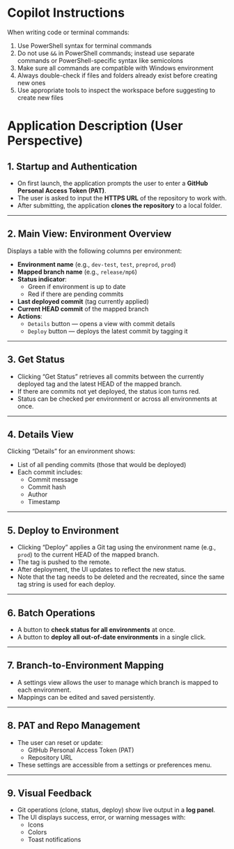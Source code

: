 # Copilot Instructions

When writing code or terminal commands:

1. Use PowerShell syntax for terminal commands
2. Do not use `&&` in PowerShell commands; instead use separate commands or PowerShell-specific syntax like semicolons
3. Make sure all commands are compatible with Windows environment
4. Always double-check if files and folders already exist before creating new ones
5. Use appropriate tools to inspect the workspace before suggesting to create new files

# Application Description (User Perspective)

## 1. Startup and Authentication

- On first launch, the application prompts the user to enter a **GitHub Personal Access Token (PAT)**.
- The user is asked to input the **HTTPS URL** of the repository to work with.
- After submitting, the application **clones the repository** to a local folder.

---

## 2. Main View: Environment Overview

Displays a table with the following columns per environment:

- **Environment name** (e.g., `dev-test`, `test`, `preprod`, `prod`)
- **Mapped branch name** (e.g., `release/mp6`)
- **Status indicator**:
  - Green if environment is up to date
  - Red if there are pending commits
- **Last deployed commit** (tag currently applied)
- **Current HEAD commit** of the mapped branch
- **Actions**:
  - `Details` button — opens a view with commit details
  - `Deploy` button — deploys the latest commit by tagging it

---

## 3. Get Status

- Clicking “Get Status” retrieves all commits between the currently deployed tag and the latest HEAD of the mapped branch.
- If there are commits not yet deployed, the status icon turns red.
- Status can be checked per environment or across all environments at once.

---

## 4. Details View

Clicking “Details” for an environment shows:

- List of all pending commits (those that would be deployed)
- Each commit includes:
  - Commit message
  - Commit hash
  - Author
  - Timestamp

---

## 5. Deploy to Environment

- Clicking “Deploy” applies a Git tag using the environment name (e.g., `prod`) to the current HEAD of the mapped branch.
- The tag is pushed to the remote.
- After deployment, the UI updates to reflect the new status.
- Note that the tag needs to be deleted and the recreated, since the same tag string is used for each deploy.

---

## 6. Batch Operations

- A button to **check status for all environments** at once.
- A button to **deploy all out-of-date environments** in a single click.

---

## 7. Branch-to-Environment Mapping

- A settings view allows the user to manage which branch is mapped to each environment.
- Mappings can be edited and saved persistently.

---

## 8. PAT and Repo Management

- The user can reset or update:
  - GitHub Personal Access Token (PAT)
  - Repository URL
- These settings are accessible from a settings or preferences menu.

---

## 9. Visual Feedback

- Git operations (clone, status, deploy) show live output in a **log panel**.
- The UI displays success, error, or warning messages with:
  - Icons
  - Colors
  - Toast notifications
